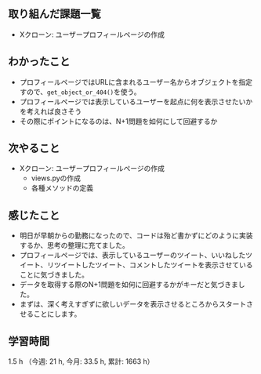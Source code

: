 ## 取り組んだ課題一覧
- Xクローン: ユーザープロフィールページの作成

## わかったこと
- プロフィールページではURLに含まれるユーザー名からオブジェクトを指定すので、`get_object_or_404()`を使う。
- プロフィールページでは表示しているユーザーを起点に何を表示させたいかを考えれば良さそう
- その際にポイントになるのは、N+1問題を如何にして回避するか
    
## 次やること
- Xクローン: ユーザープロフィールページの作成 
    - views.pyの作成 
    - 各種メソッドの定義 


## 感じたこと
- 明日が早朝からの勤務になったので、コードは殆ど書かずにどのように実装するか、思考の整理に充てました。
- プロフィールページでは、表示しているユーザーのツイート、いいねしたツイート、リツイートしたツイート、コメントしたツイートを表示させていることに気づきました。
- データを取得する際のN+1問題を如何に回避するかがキーだと気づきました。
- まずは、深く考えすぎずに欲しいデータを表示させるところからスタートさせることにします。

## 学習時間
1.5 h （今週: 21 h, 今月: 33.5 h, 累計: 1663 h）